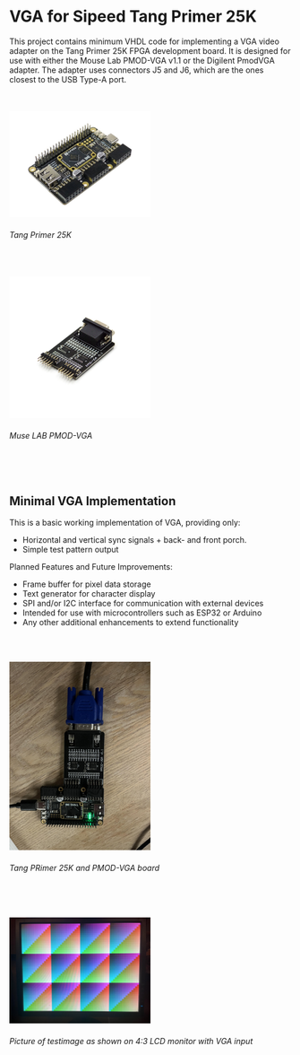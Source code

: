 # VGA for Sipeed Tang Primer 25K

This project contains minimum VHDL code for implementing a VGA video adapter on the Tang Primer 25K FPGA development board.
It is designed for use with either the Mouse Lab PMOD-VGA v1.1 or the Digilent PmodVGA adapter.
The adapter uses connectors J5 and J6, which are the ones closest to the USB Type-A port.


<br/><br/>
<img src="https://raw.githubusercontent.com/MatrixMKII/SipeedTangPrimer25k/refs/heads/main/VGA640x480_60Hz/pics/TangPrimer25K.jpg" width="50%"/>

###### Tang Primer 25K

<br/><br/>
<img src="https://raw.githubusercontent.com/MatrixMKII/SipeedTangPrimer25k/refs/heads/main/VGA640x480_60Hz/pics/MuseLab-PMOD-VGA.webp" width="50%"/>

###### Muse LAB PMOD-VGA
<br/><br/>

## Minimal VGA Implementation

This is a basic working implementation of VGA, providing only:

   * Horizontal and vertical sync signals  + back- and front porch.
   * Simple test pattern output

Planned Features and Future Improvements:

   * Frame buffer for pixel data storage
   * Text generator for character display
   * SPI and/or I2C interface for communication with external devices
   * Intended for use with microcontrollers such as ESP32 or Arduino
   * Any other additional enhancements to extend functionality

<br/><br/>

<img src="https://raw.githubusercontent.com/MatrixMKII/SipeedTangPrimer25k/refs/heads/main/VGA640x480_60Hz/pics/adapterAndTang25K.jpg" width="50%"/>

###### Tang PRimer 25K and PMOD-VGA board

<br/><br/>

<img src="https://raw.githubusercontent.com/MatrixMKII/SipeedTangPrimer25k/refs/heads/main/VGA640x480_60Hz/pics/LCD_Screen.jpg" width="50%"/>

###### Picture of testimage as shown on 4:3 LCD monitor with VGA input

